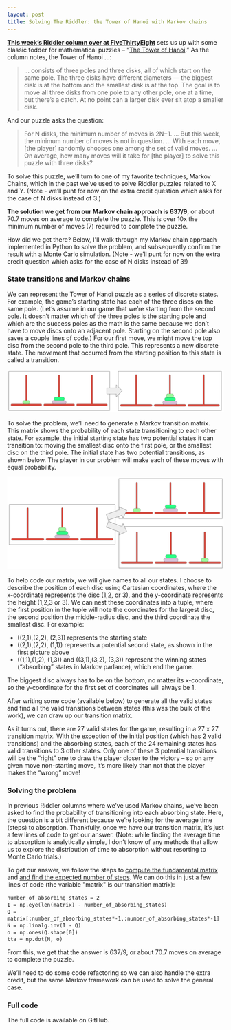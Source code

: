 ```yaml
---
layout: post
title: Solving The Riddler: the Tower of Hanoi with Markov chains
---
```


**[This week’s Riddler column over at FiveThirtyEight](https://fivethirtyeight.com/features/can-you-randomly-move-the-tower/)** sets us up with some classic fodder for mathematical puzzles – “[The Tower of Hanoi](https://en.wikipedia.org/wiki/Tower_of_Hanoi).” As the column notes, the Tower of Hanoi ...:

> ... consists of three poles and three disks, all of which start on the same pole. The three disks have different diameters — the biggest disk is at the bottom and the smallest disk is at the top. The goal is to move all three disks from one pole to any other pole, one at a time, but there’s a catch. At no point can a larger disk ever sit atop a smaller disk. 

And our puzzle asks the question:

> For N disks, the minimum number of moves is 2N−1. … But this week, the minimum number of moves is not in question. … With each move, [the player] randomly chooses one among the set of valid moves. … On average, how many moves will it take for [the player] to solve this puzzle with three disks?

To solve this puzzle, we’ll turn to one of my favorite techniques, Markov Chains, which in the past we’ve used to solve Riddler puzzles related to X and Y. (Note - we’ll punt for now on the extra credit question which asks for the case of N disks instead of 3.)

**The solution we get from our Markov chain approach is 637/9**, or about 70.7 moves on average to complete the puzzle. This is over 10x the minimum number of moves (7) required to complete the puzzle.

How did we get there? Below, I'll walk through my Markov chain approach implemented in Python to solve the problem, and subsequently confirm the result with a Monte Carlo simulation. (Note - we’ll punt for now on the extra credit question which asks for the case of N disks instead of 3!)

### State transitions and Markov chains

We can represent the Tower of Hanoi puzzle as a series of discrete states. For example, the game’s starting state has each of the three discs on the same pole. (Let’s assume in our game that we’re starting from the second pole. It doesn’t matter which of the three poles is the starting pole and which are the success poles as the math is the same because we don’t have to move discs onto an adjacent pole. Starting on the second pole also saves a couple lines of code.) For our first move, we might move the top disc from the second pole to the third pole. This represents a new discrete state. The movement that occurred from the starting position to this state is called a transition.

![Transition example](/images/hanoi_transition1.png)

To solve the problem, we’ll need to generate a Markov transition matrix. This matrix shows the probability of each state transitioning to each other state. For example, the initial starting state has two potential states it can transition to: moving the smallest disc onto the first pole, or the smallest disc on the third pole. The initial state has two potential transitions, as shown below. The player in our problem will make each of these moves with equal probability.

![Transition choice example](/images/hanoi_transition2.png)

To help code our matrix, we will give names to all our states. I choose to describe the position of each disc using Cartesian coordinates, where the x-coordinate represents the disc (1,2, or 3), and the y-coordinate represents the height (1,2,3 or 3). We can nest these coordinates into a tuple, where the first position in the tuple will note the coordinates for the largest disc, the second position the middle-radius disc, and the third coordinate the smallest disc. For example:

* ((2,1),(2,2), (2,3)) represents the starting state
* ((2,1),(2,2), (1,1)) represents a potential second state, as shown in the first picture above
* ((1,1),(1,2), (1,3)) and ((3,1),(3,2), (3,3)) represent the winning states (“absorbing” states in Markov parlance), which end the game.

The biggest disc always has to be on the bottom, no matter its x-coordinate, so the y-coordinate for the first set of coordinates will always be 1.

After writing some code (available below) to generate all the valid states and find all the valid transitions between states (this was the bulk of the work), we can draw up our transition matrix.

As it turns out, there are 27 valid states for the game, resulting in a 27 x 27 transition matrix. With the exception of the initial position (which has 2 valid transitions) and the absorbing states, each of the 24 remaining states has valid transitions to 3 other states. Only one of these 3 potential transitions will be the “right” one to draw the player closer to the victory – so on any given move non-starting move, it’s more likely than not that the player makes the “wrong” move!

### Solving the problem

In previous Riddler columns where we’ve used Markov chains, we’ve been asked to find the probability of transitioning into each absorbing state. Here, the question is a bit different because we’re looking for the average time (steps) to absorption. Thankfully, once we have our transition matrix, it’s just a few lines of code to get our answer. (Note: while finding the average time to absorption is analytically simple, I don’t know of any methods that allow us to explore the distribution of time to absorption without resorting to Monte Carlo trials.)

To get our answer, we follow the steps to [compute the fundamental matrix](https://en.wikipedia.org/wiki/Absorbing_Markov_chain#Fundamental_matrix) and [and find the expected number of steps](https://en.wikipedia.org/wiki/Absorbing_Markov_chain#Expected_number_of_steps). We can do this in just a few lines of code (the variable "matrix" is our transition matrix):

~~~
number_of_absorbing_states = 2
I = np.eye(len(matrix) - number_of_absorbing_states)
Q = matrix[:number_of_absorbing_states*-1,:number_of_absorbing_states*-1]
N = np.linalg.inv(I - Q)
o = np.ones(Q.shape[0])
tta = np.dot(N, o)
~~~

From this, we get that the answer is 637/9, or about 70.7 moves on average to complete the puzzle.

We’ll need to do some code refactoring so we can also handle the extra credit, but the same Markov framework can be used to solve the general case.

### Full code

The full code is available on GitHub.

